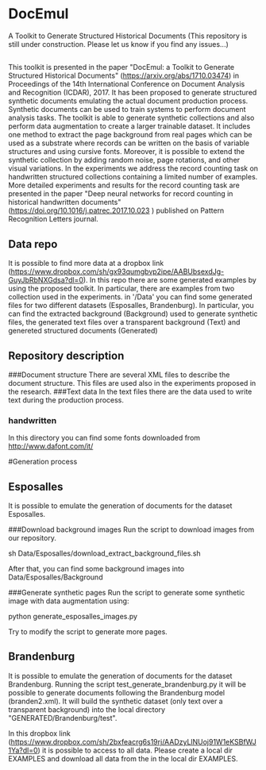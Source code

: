 # DocEmul
A Toolkit to Generate Structured Historical Documents
(This repository is still under construction. Please let us know if you find any issues...)
##
This toolkit is presented in the paper "DocEmul: a Toolkit to Generate Structured Historical Documents" (https://arxiv.org/abs/1710.03474) in  Proceedings of the 14th International Conference on Document Analysis and Recognition (ICDAR), 2017.
It has been proposed to generate structured synthetic documents emulating the actual document production process. Synthetic documents can be used to train systems to perform document analysis tasks. The toolkit is able to generate synthetic collections and also perform data augmentation to create a larger trainable dataset. It includes one method to extract the page background from real pages which can be used as a substrate where records can be written on the basis of variable structures and using cursive fonts. Moreover, it is possible to extend the synthetic collection by adding random noise, page rotations, and other visual variations.
In the experiments we address the record counting task on handwritten structured collections containing a limited number of examples. More detailed experiments and results for the record counting task are presented in the paper "Deep neural networks for record counting in historical handwritten documents" (https://doi.org/10.1016/j.patrec.2017.10.023
) published on Pattern Recognition Letters journal.

## Data repo
It is possible to find more data at a dropbox link (https://www.dropbox.com/sh/gx93qumgbvp2ipe/AABUbsexdJg-GuyJbRbNXGdsa?dl=0). In this repo there are some generated examples by using the proposed toolkit. In particular, there are examples from two collection used in the experiments.
in '<repo>/Data' you can find some generated files for two different datasets (Esposalles, Brandenburg). In particular, you can find the extracted background (Background) used to generate synthetic files, the generated text files over a transparent background (Text) and genereted structured documents (Generated)

## Repository description

###Document structure
There are several XML files to describe the document structure. This files are used also in the experiments proposed in the research.
###Text data
In the text files there are the data used to write text during the production process.
### handwritten
In this directory you can find some fonts downloaded from http://www.dafont.com/it/

#Generation process
## Esposalles
It is possible to emulate the generation of documents for the dataset Esposalles.

###Download background images
Run the script to download images from our repository.

sh Data/Esposalles/download_extract_background_files.sh

After that, you can find some background images into Data/Esposalles/Background

###Generate synthetic pages
Run the script to generate some synthetic image with data augmentation using:

python generate_esposalles_images.py

Try to modify the script to generate more pages.

## Brandenburg
It is possible to emulate the generation of documents for the dataset Brandenburg. Running the script test_generate_brandenburg.py it will be possible to generate documents following the Brandenburg model (branden2.xml). It will build the synthetic dataset (only text over a transparent background)  into the local directory "GENERATED/Brandenburg/test".


In this dropbox link (https://www.dropbox.com/sh/2bxfeacrg6s19rj/AADzyLlNUoj91W1eKSBfWJ1Ya?dl=0) it is possible to access to all data. Please create a local dir EXAMPLES and download all data from the in the local dir EXAMPLES.
